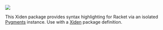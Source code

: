 [![](https://img.shields.io/badge/%E2%99%A5-Support%20Ethical%20Software-red)][subscribe]

This Xiden package provides syntax highlighting for Racket via an
isolated [Pygments][] instance. Use with a [Xiden][] package definition.

[Pygments]: https://pygments.org/
[Xiden]: https://github.com/zyrolasting/xiden
[subscribe]: https://sagegerard.com/subscribe.html
